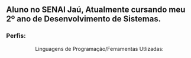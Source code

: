 ## Aluno no SENAI Jaú, Atualmente cursando meu 2º ano de Desenvolvimento de Sistemas.
<h3>Perfis:</h3>

<div style="text-align: center; text-color: #Ff0000; "> Linguagens de Programação/Ferramentas Utlizadas:
</div>

<!--
**LLuizXL/LLuizXL** is a ✨ _special_ ✨ repository because its `README.md` (this file) appears on your GitHub profile.
Here are some ideas to get you started:
- 🔭 I’m currently working on ...
- 🌱 I’m currently learning ...
- 👯 I’m looking to collaborate on ...
- 🤔 I’m looking for help with ...
- 💬 Ask me about ...
- 📫 How to reach me: ...
- 😄 Pronouns: ...
- ⚡ Fun fact: ...
-->
